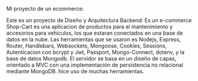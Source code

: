 Mi proyecto de un ecommerce: 

Este es un proyecto de Diseño y Arquitectura Backend: Es un e-commerce Shop-Cart es una aplicacion de productos para el mantenimiento y accesorios para vehiculos, los que estaran conectados en una base de datos en la nube. Las herramientas que se usaron es Nodejs, Express, Router, Handlebars, Websockets, Mongoose, Cookies, Sessions, Autenticacion con bcrypt y Jwt, Passport, Mongo-Connect, dotenv, y la base de datos Mongodb. El servidor se basa en un diseño de capas, orientado a MVC con una implementación de persistencia no relacional mediante MongoDB. hice uso de muchas herramientas.